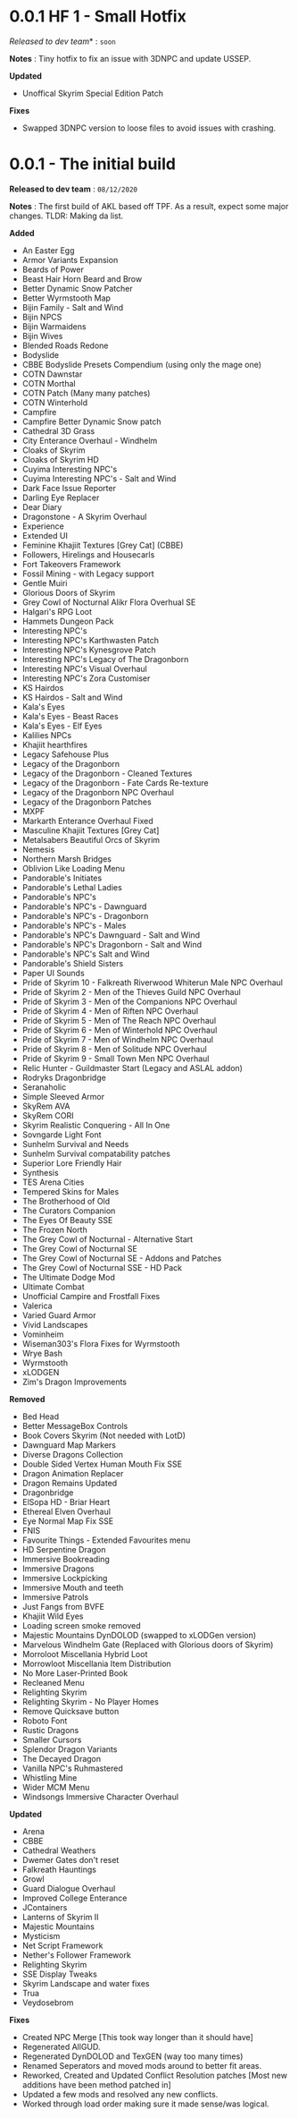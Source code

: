 # 0.0.1 HF 1 - Small Hotfix

*Released to dev team** : `soon`

**Notes** : Tiny hotfix to fix an issue with 3DNPC and update USSEP.

**Updated**
- Unoffical Skyrim Special Edition Patch

**Fixes**
- Swapped 3DNPC version to loose files to avoid issues with crashing.

# 0.0.1 - The initial build

**Released to dev team** : `08/12/2020`

**Notes** : The first build of AKL based off TPF. As a result, expect some major changes. TLDR: Making da list.

**Added**
- An Easter Egg
- Armor Variants Expansion
- Beards of Power
- Beast Hair Horn Beard and Brow
- Better Dynamic Snow Patcher
- Better Wyrmstooth Map
- Bijin Family - Salt and Wind
- Bijin NPCS
- Bijin Warmaidens
- Bijin Wives
- Blended Roads Redone
- Bodyslide
- CBBE Bodyslide Presets Compendium (using only the mage one)
- COTN Dawnstar
- COTN Morthal
- COTN Patch (Many many patches)
- COTN Winterhold
- Campfire
- Campfire Better Dynamic Snow patch
- Cathedral 3D Grass
- City Enterance Overhaul - Windhelm
- Cloaks of Skyrim
- Cloaks of Skyrim HD
- Cuyima Interesting NPC's
- Cuyima Interesting NPC's - Salt and Wind
- Dark Face Issue Reporter
- Darling Eye Replacer
- Dear Diary
- Dragonstone - A Skyrim Overhaul
- Experience
- Extended UI
- Feminine Khajiit Textures [Grey Cat] (CBBE)
- Followers, Hirelings and Housecarls
- Fort Takeovers Framework
- Fossil Mining - with Legacy support
- Gentle Muiri
- Glorious Doors of Skyrim
- Grey Cowl of Nocturnal Alikr Flora Overhual SE
- Halgari's RPG Loot
- Hammets Dungeon Pack
- Interesting NPC's
- Interesting NPC's Karthwasten Patch
- Interesting NPC's Kynesgrove Patch
- Interesting NPC's Legacy of The Dragonborn
- Interesting NPC's Visual Overhaul
- Interesting NPC's Zora Customiser
- KS Hairdos
- KS Hairdos - Salt and Wind
- Kala's Eyes
- Kala's Eyes - Beast Races
- Kala's Eyes - Elf Eyes
- Kalilies NPCs
- Khajiit hearthfires
- Legacy Safehouse Plus
- Legacy of the Dragonborn
- Legacy of the Dragonborn - Cleaned Textures
- Legacy of the Dragonborn - Fate Cards Re-texture
- Legacy of the Dragonborn NPC Overhaul
- Legacy of the Dragonborn Patches
- MXPF
- Markarth Enterance Overhaul Fixed
- Masculine Khajiit Textures [Grey Cat]
- Metalsabers Beautiful Orcs of Skyrim
- Nemesis
- Northern Marsh Bridges
- Oblivion Like Loading Menu
- Pandorable's Initiates
- Pandorable's Lethal Ladies
- Pandorable's NPC's
- Pandorable's NPC's - Dawnguard
- Pandorable's NPC's - Dragonborn
- Pandorable's NPC's - Males
- Pandorable's NPC's Dawnguard - Salt and Wind
- Pandorable's NPC's Dragonborn - Salt and Wind
- Pandorable's NPC's Salt and Wind
- Pandorable's Shield Sisters
- Paper UI Sounds
- Pride of Skyrim 10 - Falkreath Riverwood Whiterun Male NPC Overhaul
- Pride of Skyrim 2 - Men of the Thieves Guild NPC Overhaul
- Pride of Skyrim 3 - Men of the Companions NPC Overhaul
- Pride of Skyrim 4 - Men of Riften NPC Overhaul
- Pride of Skyrim 5 - Men of The Reach NPC Overhaul
- Pride of Skyrim 6 - Men of Winterhold NPC Overhaul
- Pride of Skyrim 7 - Men of Windhelm NPC Overhaul
- Pride of Skyrim 8 - Men of Solitude NPC Overhaul
- Pride of Skyrim 9 - Small Town Men NPC Overhaul
- Relic Hunter - Guildmaster Start (Legacy and ASLAL addon)
- Rodryks Dragonbridge
- Seranaholic
- Simple Sleeved Armor
- SkyRem AVA
- SkyRem CORI
- Skyrim Realistic Conquering - All In One
- Sovngarde Light Font
- Sunhelm Survival and Needs
- Sunhelm Survival compatability patches
- Superior Lore Friendly Hair
- Synthesis
- TES Arena Cities
- Tempered Skins for Males
- The Brotherhood of Old
- The Curators Companion
- The Eyes Of Beauty SSE
- The Frozen North
- The Grey Cowl of Nocturnal - Alternative Start
- The Grey Cowl of Nocturnal SE
- The Grey Cowl of Nocturnal SE - Addons and Patches
- The Grey Cowl of Nocturnal SSE - HD Pack
- The Ultimate Dodge Mod
- Ultimate Combat
- Unofficial Campire and Frostfall Fixes
- Valerica
- Varied Guard Armor
- Vivid Landscapes
- Vominheim
- Wiseman303's Flora Fixes for Wyrmstooth
- Wrye Bash
- Wyrmstooth
- xLODGEN
- Zim's Dragon Improvements

**Removed**
- Bed Head
- Better MessageBox Controls
- Book Covers Skyrim (Not needed with LotD)
- Dawnguard Map Markers
- Diverse Dragons Collection
- Double Sided Vertex Human Mouth Fix SSE
- Dragon Animation Replacer
- Dragon Remains Updated
- Dragonbridge
- ElSopa HD - Briar Heart
- Ethereal Elven Overhaul
- Eye Normal Map Fix SSE
- FNIS
- Favourite Things - Extended Favourites menu
- HD Serpentine Dragon
- Immersive Bookreading
- Immersive Dragons
- Immersive Lockpicking
- Immersive Mouth and teeth
- Immersive Patrols
- Just Fangs from BVFE
- Khajiit Wild Eyes
- Loading screen smoke removed
- Majestic Mountains DynDOLOD (swapped to xLODGen version)
- Marvelous Windhelm Gate (Replaced with Glorious doors of Skyrim)
- Morroloot Miscellania Hybrid Loot
- Morrowloot Miscellania Item Distribution
- No More Laser-Printed Book
- Recleaned Menu
- Relighting Skyrim
- Relighting Skyrim - No Player Homes
- Remove Quicksave button
- Roboto Font
- Rustic Dragons
- Smaller Cursors
- Splendor Dragon Variants
- The Decayed Dragon
- Vanilla NPC's Ruhmastered
- Whistling Mine
- Wider MCM Menu
- Windsongs Immersive Character Overhaul

**Updated**
- Arena
- CBBE
- Cathedral Weathers
- Dwemer Gates don't reset
- Falkreath Hauntings
- Growl
- Guard Dialogue Overhaul
- Improved College Enterance
- JContainers
- Lanterns of Skyrim II
- Majestic Mountains
- Mysticism
- Net Script Framework
- Nether's Follower Framework
- Relighting Skyrim
- SSE Display Tweaks
- Skyrim Landscape and water fixes
- Trua
- Veydosebrom

**Fixes**
- Created NPC Merge [This took way longer than it should have]
- Regenerated AllGUD.
- Regenerated DynDOLOD and TexGEN (way too many times)
- Renamed Seperators and moved mods around to better fit areas.
- Reworked, Created and Updated Conflict Resolution patches [Most new additions have been method patched in]
- Updated a few mods and resolved any new conflicts.
- Worked through load order making sure it made sense/was logical.
